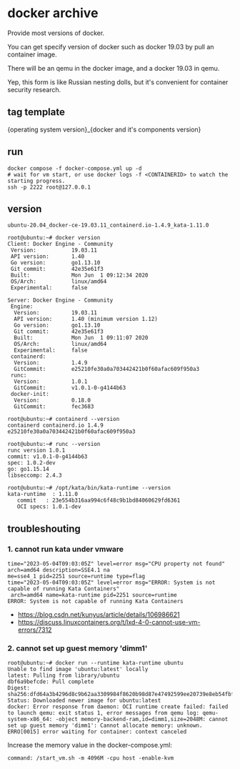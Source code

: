 # docker archive

Provide most versions of docker. 

You can get specify version of docker such as docker 19.03 by pull an container image.

There will be an qemu in the docker image, and a docker 19.03 in qemu.

Yep, this form is like Russian nesting dolls, but it's convenient for container security research.

## tag template
{operating system version}_{docker and it's components version}

## run

```
docker compose -f docker-compose.yml up -d
# wait for vm start, or use docker logs -f <CONTAINERID> to watch the starting progress.
ssh -p 2222 root@127.0.0.1
```

## version
`ubuntu-20.04_docker-ce-19.03.11_containerd.io-1.4.9_kata-1.11.0`

```
root@ubuntu:~# docker version
Client: Docker Engine - Community
 Version:           19.03.11
 API version:       1.40
 Go version:        go1.13.10
 Git commit:        42e35e61f3
 Built:             Mon Jun  1 09:12:34 2020
 OS/Arch:           linux/amd64
 Experimental:      false

Server: Docker Engine - Community
 Engine:
  Version:          19.03.11
  API version:      1.40 (minimum version 1.12)
  Go version:       go1.13.10
  Git commit:       42e35e61f3
  Built:            Mon Jun  1 09:11:07 2020
  OS/Arch:          linux/amd64
  Experimental:     false
 containerd:
  Version:          1.4.9
  GitCommit:        e25210fe30a0a703442421b0f60afac609f950a3
 runc:
  Version:          1.0.1
  GitCommit:        v1.0.1-0-g4144b63
 docker-init:
  Version:          0.18.0
  GitCommit:        fec3683
```

```
root@ubuntu:~# containerd --version
containerd containerd.io 1.4.9 e25210fe30a0a703442421b0f60afac609f950a3
```

```
root@ubuntu:~# runc --version
runc version 1.0.1
commit: v1.0.1-0-g4144b63
spec: 1.0.2-dev
go: go1.15.14
libseccomp: 2.4.3
```

```
root@ubuntu:~# /opt/kata/bin/kata-runtime --version
kata-runtime  : 1.11.0
   commit   : 23e554b316aa994c6f48c9b1bd84060629fd6361
   OCI specs: 1.0.1-dev
```

## troubleshouting

### 1. cannot run kata under vmware

```
time="2023-05-04T09:03:05Z" level=error msg="CPU property not found" arch=amd64 description=SSE4.1 na
me=sse4_1 pid=2251 source=runtime type=flag
time="2023-05-04T09:03:05Z" level=error msg="ERROR: System is not capable of running Kata Containers"
 arch=amd64 name=kata-runtime pid=2251 source=runtime
ERROR: System is not capable of running Kata Containers
```

* https://blog.csdn.net/kunyus/article/details/106986621
* https://discuss.linuxcontainers.org/t/lxd-4-0-cannot-use-vm-errors/7312

### 2. cannot set up guest memory 'dimm1'

```
root@ubuntu:~# docker run --runtime kata-runtime ubuntu
Unable to find image 'ubuntu:latest' locally
latest: Pulling from library/ubuntu
dbf6a9befcde: Pull complete
Digest: sha256:dfd64a3b4296d8c9b62aa3309984f8620b98d87e47492599ee20739e8eb54fbf
Status: Downloaded newer image for ubuntu:latest
docker: Error response from daemon: OCI runtime create failed: failed to launch qemu: exit status 1, error messages from qemu log: qemu-system-x86_64: -object memory-backend-ram,id=dimm1,size=2048M: cannot set up guest memory 'dimm1': Cannot allocate memory: unknown.
ERRO[0015] error waiting for container: context canceled
```

Increase the memory value in the docker-compose.yml:

`command: /start_vm.sh -m 4096M -cpu host -enable-kvm`